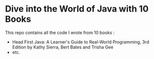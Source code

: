 # Dive into the World of Java with 10 Books

This repo contains all the code I wrote from 10 books :
- Head First Java: A Learner's Guide to Real-World Programming, 3rd Edition by Kathy Sierra, Bert Bates and Trisha Gee
- etc.

